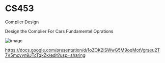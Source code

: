 # CS453
Compiler Design 

Design the Complier For Cars Fundamentel Oprations 

![image](https://user-images.githubusercontent.com/60593990/114662831-33aab480-9cae-11eb-846c-5c8e6ee8a1fb.png)

https://docs.google.com/presentation/d/1oZOK2lSWwG5M9oqMotVgrseu2T7K5mcvvn9JTcTqkZk/edit?usp=sharing
